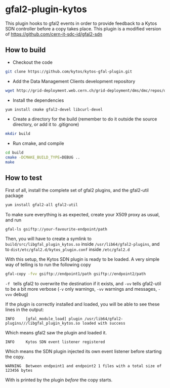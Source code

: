 gfal2-plugin-kytos
================
This plugin hooks to gfal2 events in order to provide feedback to a Kytos SDN
controller before a copy takes place. This plugin is a modified version of https://github.com/cern-it-sdc-id/gfal2-sdn

How to build
------------
* Checkout the code
```bash
git clone https://github.com/kytos/kytos-gfal-plugin.git
```
* Add the Data Management Clients development repository
```bash
wget http://grid-deployment.web.cern.ch/grid-deployment/dms/dmc/repos/dmc-ci-el6.repo -P /etc/yum.repos.d
```
* Install the dependencies
```bash
yum install cmake gfal2-devel libcurl-devel
```
* Create a directory for the build (remember to do it outside the source directory, or add it to .gitignore)
```bash
mkdir build
```

* Run cmake, and compile
```bash
cd build
cmake -DCMAKE_BUILD_TYPE=DEBUG ..
make
```

How to test
-----------
First of all, install the complete set of gfal2 plugins, and the gfal2-util package
```bash
yum install gfal2-all gfal2-util
```

To make sure everything is as expected, create your X509 proxy as usual, and run

```bash
gfal-ls gsiftp://your-favourite-endpoint/path
```

Then, you will have to create a symlink to `build/src/libgfal_plugin_kytos.so` inside `/usr/lib64/gfal2-plugins`, and to `dist/etc/gfal2.d/kytos_plugin.conf` inside `/etc/gfal2.d`

With this setup, the Kytos SDN plugin is ready to be loaded. A very simple way of telling is to run the following copy

```bash
gfal-copy -fvv gsiftp://endpoint1/path gsiftp://endpoint2/path
```

`-f ` tells gfal2 to overwrite the destination if it exists, and `-vv` tells gfal2-util to be a bit more verbose (`-v` only warnings, `-vv` warnings and messages, `-vvv` debug)

If the plugin is correctly installed and loaded, you will be able to see these lines in the output:

```
INFO     [gfal_module_load] plugin /usr/lib64/gfal2-plugins///libgfal_plugin_kytos.so loaded with success
```

Which means gfal2 saw the plugin and loaded it.

```
INFO     Kytos SDN event listener registered
```
Which means the SDN plugin injected its own event listener before starting the copy.

```
WARNING  Between endpoint1 and endpoint2 1 files with a total size of 123456 bytes
```
With is printed by the plugin _before_ the copy starts.

